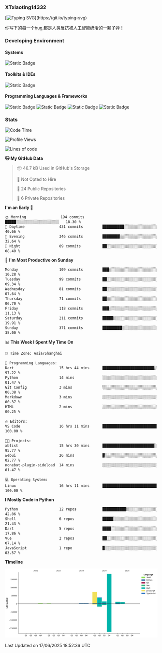 ### XTxiaoting14332

[![Typing SVG](https://readme-typing-svg.herokuapp.com?font=JetBrians+Mono&pause=1000&random=false&width=435&lines=Hello+World!)](https://git.io/typing-svg)

你写下的每一个bug,都是人类反抗被人工智能统治的一颗子弹！

### Developing Environment

#### Systems

![Static Badge](https://img.shields.io/badge/Ubuntu-%20?style=flat-square&logo=ubuntu&logoColor=white&color=E34F26)

#### Toolkits & IDEs

![Static Badge](https://img.shields.io/badge/Visual%20Studio%20Code-%20?style=flat-square&logo=visualstudiocode&logoColor=white&color=blue)

#### Programming Languages & Frameworks

![Static Badge](https://img.shields.io/badge/Dart-%20?style=flat-square&logo=dart&logoColor=white&color=0175C2)
![Static Badge](https://img.shields.io/badge/Flutter-%20?style=flat-square&logo=flutter&logoColor=white&color=02569B)
![Static Badge](https://img.shields.io/badge/Python-%20?style=flat-square&logo=python&logoColor=white&color=E7A781)
![Static Badge](https://img.shields.io/badge/Bash%20Shell-%20?style=flat-square&logo=shell&logoColor=white&color=49D868)

### Stats

<!--START_SECTION:waka-->
![Code Time](http://img.shields.io/badge/Code%20Time-358%20hrs-blue)

![Profile Views](http://img.shields.io/badge/Profile%20Views-2-blue)

![Lines of code](https://img.shields.io/badge/From%20Hello%20World%20I%27ve%20Written-338.8%20thousand%20lines%20of%20code-blue)

**🐱 My GitHub Data** 

> 📦 46.7 kB Used in GitHub's Storage 
 > 
> 🚫 Not Opted to Hire
 > 
> 📜 24 Public Repositories 
 > 
> 🔑 6 Private Repositories 
 > 
**I'm an Early 🐤** 

```text
🌞 Morning                194 commits         █████░░░░░░░░░░░░░░░░░░░░   18.30 % 
🌆 Daytime                431 commits         ██████████░░░░░░░░░░░░░░░   40.66 % 
🌃 Evening                346 commits         ████████░░░░░░░░░░░░░░░░░   32.64 % 
🌙 Night                  89 commits          ██░░░░░░░░░░░░░░░░░░░░░░░   08.40 % 
```
📅 **I'm Most Productive on Sunday** 

```text
Monday                   109 commits         ███░░░░░░░░░░░░░░░░░░░░░░   10.28 % 
Tuesday                  99 commits          ██░░░░░░░░░░░░░░░░░░░░░░░   09.34 % 
Wednesday                81 commits          ██░░░░░░░░░░░░░░░░░░░░░░░   07.64 % 
Thursday                 71 commits          ██░░░░░░░░░░░░░░░░░░░░░░░   06.70 % 
Friday                   118 commits         ███░░░░░░░░░░░░░░░░░░░░░░   11.13 % 
Saturday                 211 commits         █████░░░░░░░░░░░░░░░░░░░░   19.91 % 
Sunday                   371 commits         █████████░░░░░░░░░░░░░░░░   35.00 % 
```


📊 **This Week I Spent My Time On** 

```text
🕑︎ Time Zone: Asia/Shanghai

💬 Programming Languages: 
Dart                     15 hrs 44 mins      ████████████████████████░   97.22 % 
Python                   14 mins             ░░░░░░░░░░░░░░░░░░░░░░░░░   01.47 % 
Git Config               3 mins              ░░░░░░░░░░░░░░░░░░░░░░░░░   00.38 % 
Markdown                 3 mins              ░░░░░░░░░░░░░░░░░░░░░░░░░   00.37 % 
HTML                     2 mins              ░░░░░░░░░░░░░░░░░░░░░░░░░   00.25 % 

🔥 Editors: 
VS Code                  16 hrs 11 mins      █████████████████████████   100.00 % 

🐱‍💻 Projects: 
xblist                   15 hrs 30 mins      ████████████████████████░   95.77 % 
webui                    26 mins             █░░░░░░░░░░░░░░░░░░░░░░░░   02.77 % 
nonebot-plugin-sideload  14 mins             ░░░░░░░░░░░░░░░░░░░░░░░░░   01.47 % 

💻 Operating System: 
Linux                    16 hrs 11 mins      █████████████████████████   100.00 % 
```

**I Mostly Code in Python** 

```text
Python                   12 repos            ███████████░░░░░░░░░░░░░░   42.86 % 
Shell                    6 repos             █████░░░░░░░░░░░░░░░░░░░░   21.43 % 
Dart                     5 repos             ████░░░░░░░░░░░░░░░░░░░░░   17.86 % 
Vue                      2 repos             ██░░░░░░░░░░░░░░░░░░░░░░░   07.14 % 
JavaScript               1 repo              █░░░░░░░░░░░░░░░░░░░░░░░░   03.57 % 
```



**Timeline**

![Lines of Code chart](https://raw.githubusercontent.com/XTxiaoting14332/XTxiaoting14332/main/assets/bar_graph.png)


 Last Updated on 17/06/2025 18:52:36 UTC
<!--END_SECTION:waka-->